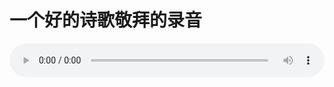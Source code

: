 # 一个好的诗歌敬拜的录音

<audio style="width: 100%;" preload="false" controls controlslist="nodownload"><source src="//cdn.wechat.edu.pl/audio/mp3/old/12243.mp3" type="audio/mpeg">Your browser does not support the audio element.</audio>


